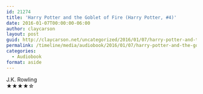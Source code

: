 ```yaml
---
id: 21274
title: 'Harry Potter and the Goblet of Fire (Harry Potter, #4)'
date: 2016-01-07T00:00:00-06:00
author: claycarson
layout: post
guid: http://claycarson.net/uncategorized/2016/01/07/harry-potter-and-the-goblet-of-fire-harry-potter-4/
permalink: /timeline/media/audiobook/2016/01/07/harry-potter-and-the-goblet-of-fire-harry-potter-4/
categories:
  - Audiobook
format: aside
---
```

<div class="media-details"></div>

<div class="media-creator">J.K. Rowling</div>

<div class="media-rating">★★★★☆</div>